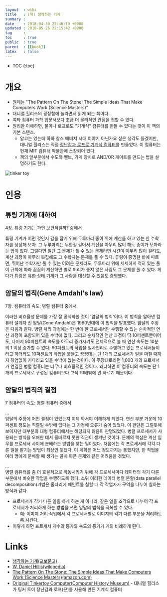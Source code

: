 ```yaml
---
layout  : wiki
title   : (책) 생각하는 기계
summary : 
date    : 2018-04-30 22:46:10 +0900
updated : 2018-05-26 22:15:42 +0900
tag     : 
toc     : true
public  : true
parent  : [[book]]
latex   : false
---
```

* TOC
{:toc}

# 개요

* 원제는 "The Pattern On The Stone: The Simple Ideas That Make Computers Work (Science Masters)"
* 대니얼 힐리스의 굉장함에 놀라면서 읽게 되는 책이다.
* 여타 컴퓨터 과학 입문서보다 조금 더 물리적인 관점을 접할 수 있다.
* 원리만 이해하면, 물이나 로프로도 "기계식" 컴퓨터를 만들 수 있다는 것이 이 책의 기본 스탠스.
    * 알고는 있는데 하하 찰스 베비지 시대 이야기 아닌가요 싶은 생각도 들겠지만, 대니얼 힐리스는 직접 [장난감과 로프로 기계식 컴퓨터](http://www.computerhistory.org/collections/catalog/X39.81 )를 만들었다. 이 컴퓨터는 현재 MIT 컴퓨터 박물관에 소장되어 있다.
    * 책의 앞부분에서 수도와 밸브, 기계 장치로 AND/OR 게이트를 만드는 법을 설명하기도 한다.

![tinker toy](http://archive.computerhistory.org/resources/access/physical-object/2015/11/X39.81.03.jpg )

# 인용

## 튜링 기계에 대하여

4장. 튜링 기계는 과연 보편적일까? 중에서

>
튜링 기계가 어떤 것인지 감을 잡기 위해 두루마리 종이 위에 계산을 하고 있는 한 수학자를 상상해 보자.
그 두루마리는 무한정 길어서 계산을 아무리 많이 해도 종이가 모자라는 법이 없다.
그렇다면 일단 그 문제가 풀 수 있는 문제라면 시간이 아무리 많이 걸려도,
계산 과정이 아무리 복잡해도 그 수학자는 문제를 풀 수 있다.
튜링이 증명한 바에 따르면, 뛰어난 수학자만 풀 수 있는 어려운 문제라도,
두루마리 위에 세세하게 적혀 있는 풀이 규칙에 따라 꼼꼼히 계산하면
별로 머리가 좋지 않은 사람도 그 문제를 풀 수 있다.
게다가 튜링은 유한 상태 기계가 그 사람을 대신할 수 있음도 증명했다.


## 암달의 법칙(Gene Amdahl's law)

7장. 컴퓨터의 속도: 병렬 컴퓨터 중에서

>
이러한 비효율성 문제를 가장 잘 공식화한 것이 '암달의 법칙'이다.
이 법칙을 알아낸 컴퓨터 설계자 진 암달(Gene Amdahl)은 1960년대에 이 법칙을 발표했다.
암달의 주장은 다음과 같다.
병렬 처리 과정에는 한 번에 한 프로세서만 수행할 수 있는
순차적인 연산 과정이 포함되어 있을 수밖에 없다.
그리고 순차적인 연산 과정이 딱 10퍼센트뿐이어도,
나머지 90퍼센트의 속도를 아무리 증가시켜도
전체적으로 볼 때 연산 속도는 10분의 1 이상 증가할 수 없다.
90퍼센트의 작업을 일사천리로 수행하고 있는 프로세서들이라고 하더라도
10퍼센트의 작업을 붙들고 끙끙대는 단 1개의 프로세서가
일을 마칠 때까지 하염없이 기다리고 있을 수밖에 없는 것이다.
이 주장대로라면 1,000 개의 프로세서가 연결된 병렬 컴퓨터는 너무나 비효율적인 것이다.
왜냐하면 이 컴퓨터의 속도는 단 1개의 프로세서로 구성된 컴퓨터보다 고작 10배밖에 안 빠르기 때문이다.

## 암달의 법칙의 결점

7 컴퓨터의 속도: 병렬 컴퓨터 중에서

>
...  
암달의 주장에 어떤 결점이 있었는지 이제 와서야 이해하게 되었다.
연산 부분 가운데 10 퍼센트 정도는 직렬일 수밖에 없다는 그 가정에 오류가 숨어 있었다.
이 판단은 그럴듯해 보이지만 대부분의 대형 컴퓨터에서는 해당되지 않음이 판명되었다.
병렬 프로세서가 사용되는 방식을 오해한 데서 올바르지 못한 직관이 생겨난 것이다.
문제의 핵심은 계산 임무를 프로세서 사이에 분배하는 방법을 찾는 일이었다.
처음에는 각 프로세서에 각각 다른 일을 맡기는 방법이 최상인 듯했다.
이 계획은 어느 정도까지는 통했지만,
한 직업을 여러 명에게 분배할 때 생기는 골치 아픈 문제와 같은 어려움을 겪었다.

>
...  
병렬 컴퓨터를 좀 더 효율적으로 작동시키기 위해 각 프로세서마다 데이터의 각기 다른 부분에서 비슷한 작업을 수행하도록 했다.
소위 이러한 데이터 병렬 분할(data parallel decomposition)기법은 울타리에 페인트를 칠할 때
각 작업자가 구역을 나누어 칠하는 방식과 같다.

* 프로세서가 각기 다른 일을 하게 하는 게 아니라, 같은 일을 조각으로 나누어 각 프로세서가 처리하게 하는 방법을 쓰면 암달의 법칙을 극복할 수 있다.
    * 예: 이미지 처리 작업에서 각 프로세서별로 이미지의 각기 다른 부분을 처리하도록 시킨다.
* 이렇게 하면 프로세서 개수의 증가와 속도의 증가가 거의 비례하게 된다.




# Links

* [생각하는 기계(교보문고)](http://www.kyobobook.co.kr/product/detailViewKor.laf?ejkGb=KOR&mallGb=KOR&barcode=9788983719546&orderClick=LAG&Kc= )
* [W. Daniel Hillis(wikipedia)](https://en.wikipedia.org/wiki/Danny_Hillis )
* [The Pattern On The Stone: The Simple Ideas That Make Computers Work (Science Masters)(amazon.com)](https://www.amazon.com/Pattern-Stone-Computers-Science-Masters/dp/046502596X )
* [Original Tinkertoy Computer(Computer History Museum)](http://www.computerhistory.org/collections/catalog/X39.81 ) - 대니얼 힐리스가 팅커 토이 장난감과 로프(끈)를 사용해 만든 기계식 컴퓨터
